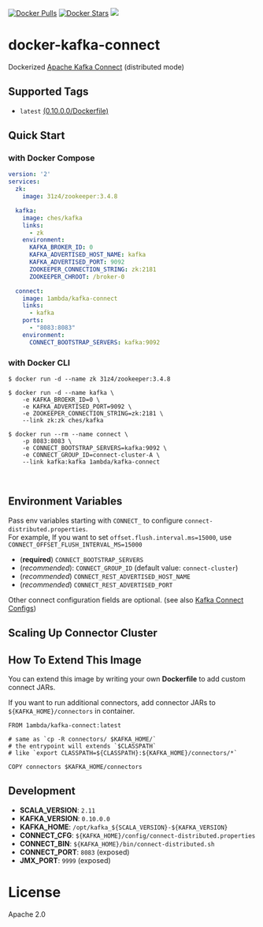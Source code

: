 [![Docker Pulls](https://img.shields.io/docker/pulls/1ambda/kafka-connect.svg)](https://hub.docker.com/r/1ambda/kafka-connect/)
[![Docker Stars](https://img.shields.io/docker/stars/1ambda/kafka-connect.svg)](https://hub.docker.com/r/1ambda/kafka-connect/)
[![](https://badge.imagelayers.io/1ambda/kafka-connect:latest.svg)](https://imagelayers.io/?images=1ambda/kafka-connect:latest)

docker-kafka-connect
============

Dockerized [Apache Kafka Connect](http://kafka.apache.org/documentation.html#connect) (distributed mode) 

## Supported Tags

- `latest` [(0.10.0.0/Dockerfile)](https://github.com/1ambda/docker-kafka-connect/blob/master/0.10.0.0/Dockerfile)

## Quick Start 

### with Docker Compose

```yaml
version: '2'
services:
  zk:
    image: 31z4/zookeeper:3.4.8

  kafka:
    image: ches/kafka
    links:
      - zk
    environment:
      KAFKA_BROKER_ID: 0
      KAFKA_ADVERTISED_HOST_NAME: kafka
      KAFKA_ADVERTISED_PORT: 9092
      ZOOKEEPER_CONNECTION_STRING: zk:2181
      ZOOKEEPER_CHROOT: /broker-0

  connect:
    image: 1ambda/kafka-connect
    links:
      - kafka
    ports:
      - "8083:8083"
    environment:
      CONNECT_BOOTSTRAP_SERVERS: kafka:9092
```

### with Docker CLI

```shell
$ docker run -d --name zk 31z4/zookeeper:3.4.8

$ docker run -d --name kafka \
    -e KAFKA_BROEKR_ID=0 \
    -e KAFKA_ADVERTISED_PORT=9092 \
    -e ZOOKEEPER_CONNECTION_STRING=zk:2181 \ 
    --link zk:zk ches/kafka
    
$ docker run --rm --name connect \
    -p 8083:8083 \
    -e CONNECT_BOOTSTRAP_SERVERS=kafka:9092 \
    -e CONNECT_GROUP_ID=connect-cluster-A \
    --link kafka:kafka 1ambda/kafka-connect
```

<br/>

## Environment Variables

Pass env variables starting with `CONNECT_` to configure `connect-distributed.properties`.  
For example, If you want to set `offset.flush.interval.ms=15000`, use `CONNECT_OFFSET_FLUSH_INTERVAL_MS=15000`

- (**required**) `CONNECT_BOOTSTRAP_SERVERS`
- (*recommended*): `CONNECT_GROUP_ID` (default value: `connect-cluster`) 
- (*recommended*) `CONNECT_REST_ADVERTISED_HOST_NAME`
- (*recommended*) `CONNECT_REST_ADVERTISED_PORT`

Other connect configuration fields are optional. (see also [Kafka Connect Configs](http://kafka.apache.org/documentation.html#connectconfigs))

## Scaling Up Connector Cluster 

## How To Extend This Image

You can extend this image by writing your own **Dockerfile** to add custom connect JARs.

If you want to run additional connectors, add connector JARs to `${KAFKA_HOME}/connectors` in container.

```
FROM 1ambda/kafka-connect:latest

# same as `cp -R connectors/ $KAFKA_HOME/`
# the entrypoint will extends `$CLASSPATH` 
# like `export CLASSPATH=${CLASSPATH}:${KAFKA_HOME}/connectors/*`

COPY connectors $KAFKA_HOME/connectors
```

## Development

- **SCALA_VERSION**: `2.11` 
- **KAFKA_VERSION**: `0.10.0.0`
- **KAFKA_HOME**: `/opt/kafka_${SCALA_VERSION}-${KAFKA_VERSION}`
- **CONNECT_CFG**: `${KAFKA_HOME}/config/connect-distributed.properties`
- **CONNECT_BIN**: `${KAFKA_HOME}/bin/connect-distributed.sh`
- **CONNECT_PORT**: `8083` (exposed)
- **JMX_PORT**: `9999` (exposed)
 
# License

Apache 2.0
